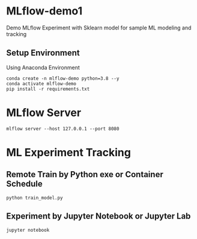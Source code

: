 # MLflow-demo1 
Demo MLflow Experiment with Sklearn model for sample ML modeling and tracking 

## Setup Environment
Using Anaconda Environment
```
conda create -n mlflow-demo python=3.8 --y
conda activate mlflow-demo
pip install -r requirements.txt
```

# MLflow Server
```
mlflow server --host 127.0.0.1 --port 8080
```

# ML Experiment Tracking
## Remote Train by Python exe or Container Schedule
```
python train_model.py
```

## Experiment by Jupyter Notebook or Jupyter Lab
```
jupyter notebook
```